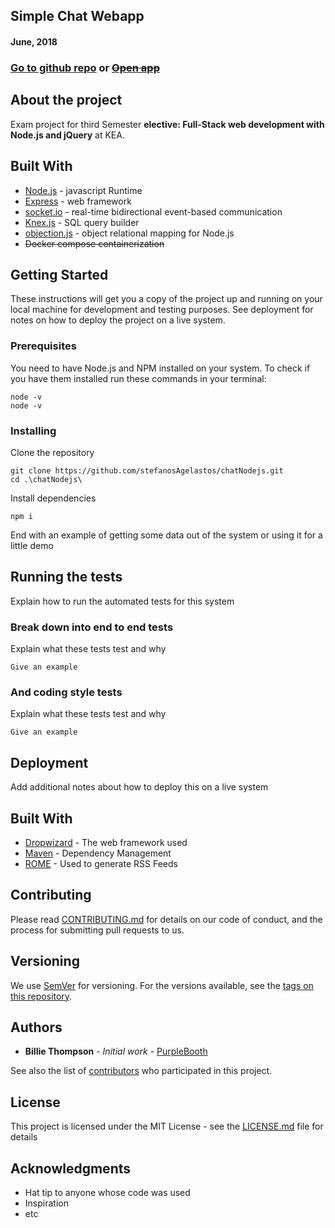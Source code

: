 ## Simple Chat Webapp

#### June, 2018
### [Go to github repo](https://github.com/stefanosAgelastos/chatNodejs) or ~~[Open app](https://chat.stefworks.ml)~~
## About the project

Exam project for third Semester **elective: Full-Stack web development with Node.js and jQuery** at KEA.

## Built With

 - [Node.js](https://nodejs.org/en/) - javascript Runtime
 - [Express](https://expressjs.com/) - web framework
 - [socket.io](https://socket.io) - real-time bidirectional event-based communication
 - [Knex.js](http://knexjs.org/) - SQL query builder
 - [objection.js](https://vincit.github.io/objection.js/) - object relational mapping for Node.js
 - ~~Docker compose containerization~~
 
## Getting Started
 
These instructions will get you a copy of the project up and running on your local machine for development and testing purposes. See deployment for notes on how to deploy the project on a live system.

### Prerequisites

You need to have Node.js and NPM installed on your system. To check if you have them installed run these commands in your terminal:

```
node -v
node -v
```

### Installing

Clone the repository
 
```
git clone https://github.com/stefanosAgelastos/chatNodejs.git
cd .\chatNodejs\
 ```

Install dependencies

```
npm i 
```

End with an example of getting some data out of the system or using it for a little demo

## Running the tests

Explain how to run the automated tests for this system

### Break down into end to end tests

Explain what these tests test and why

```
Give an example
```

### And coding style tests

Explain what these tests test and why

```
Give an example
```

## Deployment

Add additional notes about how to deploy this on a live system

## Built With

* [Dropwizard](http://www.dropwizard.io/1.0.2/docs/) - The web framework used
* [Maven](https://maven.apache.org/) - Dependency Management
* [ROME](https://rometools.github.io/rome/) - Used to generate RSS Feeds

## Contributing

Please read [CONTRIBUTING.md](https://gist.github.com/PurpleBooth/b24679402957c63ec426) for details on our code of conduct, and the process for submitting pull requests to us.

## Versioning

We use [SemVer](http://semver.org/) for versioning. For the versions available, see the [tags on this repository](https://github.com/your/project/tags). 

## Authors

* **Billie Thompson** - *Initial work* - [PurpleBooth](https://github.com/PurpleBooth)

See also the list of [contributors](https://github.com/your/project/contributors) who participated in this project.

## License

This project is licensed under the MIT License - see the [LICENSE.md](LICENSE.md) file for details

## Acknowledgments

* Hat tip to anyone whose code was used
* Inspiration
* etc
